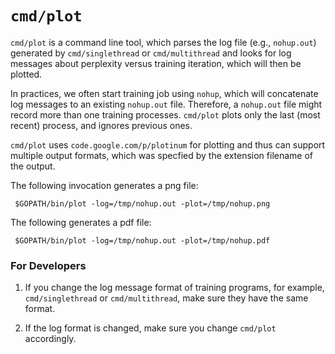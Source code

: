 # `cmd/plot`

`cmd/plot` is a command line tool, which parses the log file (e.g.,
`nohup.out`) generated by `cmd/singlethread` or `cmd/multithread` and
looks for log messages about perplexity versus training iteration,
which will then be plotted.

In practices, we often start training job using `nohup`, which will
concatenate log messages to an existing `nohup.out` file. Therefore, a
`nohup.out` file might record more than one training processes.
`cmd/plot` plots only the last (most recent) process, and ignores
previous ones.

`cmd/plot` uses `code.google.com/p/plotinum` for plotting and thus can
support multiple output formats, which was specfied by the extension
filename of the output.

The following invocation generates a png file:

     $GOPATH/bin/plot -log=/tmp/nohup.out -plot=/tmp/nohup.png

The following generates a pdf file:

     $GOPATH/bin/plot -log=/tmp/nohup.out -plot=/tmp/nohup.pdf

### For Developers

1. If you change the log message format of training programs, for
   example, `cmd/singlethread` or `cmd/multithread`, make sure they
   have the same format.

1. If the log format is changed, make sure you change `cmd/plot`
   accordingly.
